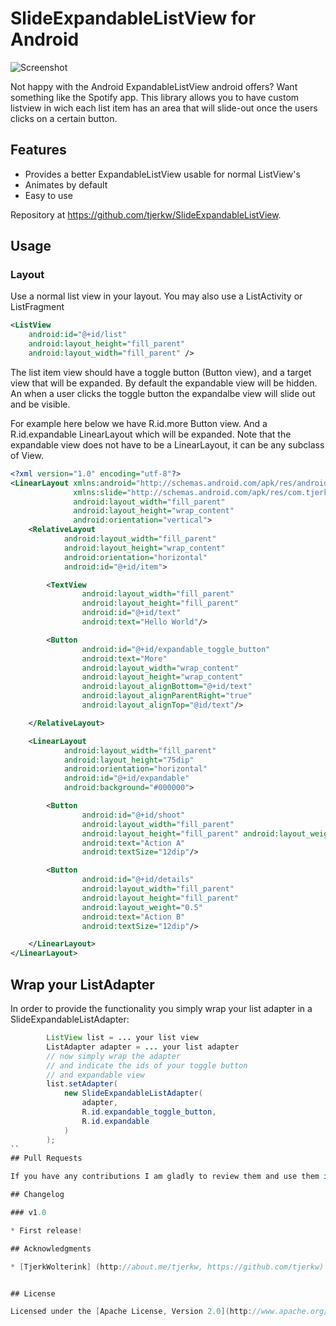 # SlideExpandableListView for Android

![Screenshot](https://github.com/tjerkw/Android-SlideExpandableListView/blob/master/raw/example-screens.png)

Not happy with the Android ExpandableListView android offers? Want something like the Spotify app. This library allows you to have custom listview in wich each list item has an area that will slide-out once the users clicks on a certain button.

## Features

 * Provides a better ExpandableListView usable for normal ListView's
 * Animates by default
 * Easy to use

Repository at <https://github.com/tjerkw/SlideExpandableListView>.

## Usage

### Layout

Use a normal list view in your layout.
You may also use a ListActivity or ListFragment

``` xml
<ListView
    android:id="@+id/list"
    android:layout_height="fill_parent"
    android:layout_width="fill_parent" />
```

The list item view should have a toggle button (Button view), and a target view that will be expanded.
By default the expandable view will be hidden. An when a user clicks the toggle button the
expandalbe view will slide out and be visible.

For example here below we have R.id.more Button view.
And a R.id.expandable LinearLayout which will be expanded.
Note that the expandable view does not have to be a LinearLayout,
it can be any subclass of View.

``` xml
<?xml version="1.0" encoding="utf-8"?>
<LinearLayout xmlns:android="http://schemas.android.com/apk/res/android"
              xmlns:slide="http://schemas.android.com/apk/res/com.tjerkw.slideexpandable.library"
              android:layout_width="fill_parent"
              android:layout_height="wrap_content"
              android:orientation="vertical">
	<RelativeLayout
			android:layout_width="fill_parent"
			android:layout_height="wrap_content"
			android:orientation="horizontal"
			android:id="@+id/item">

		<TextView
				android:layout_width="fill_parent"
				android:layout_height="fill_parent"
				android:id="@+id/text"
				android:text="Hello World"/>

		<Button
				android:id="@+id/expandable_toggle_button"
				android:text="More"
				android:layout_width="wrap_content"
				android:layout_height="wrap_content"
				android:layout_alignBottom="@+id/text"
				android:layout_alignParentRight="true"
				android:layout_alignTop="@id/text"/>

	</RelativeLayout>

	<LinearLayout
			android:layout_width="fill_parent"
			android:layout_height="75dip"
			android:orientation="horizontal"
			android:id="@+id/expandable"
			android:background="#000000">

		<Button
				android:id="@+id/shoot"
				android:layout_width="fill_parent"
				android:layout_height="fill_parent" android:layout_weight="0.5"
				android:text="Action A"
				android:textSize="12dip"/>

		<Button
				android:id="@+id/details"
				android:layout_width="fill_parent"
				android:layout_height="fill_parent"
				android:layout_weight="0.5"
				android:text="Action B"
				android:textSize="12dip"/>

	</LinearLayout>
</LinearLayout>
```

## Wrap your ListAdapter

In order to provide the functionality you simply wrap your list adapter in a SlideExpandableListAdapter:

``` java
		ListView list = ... your list view
		ListAdapter adapter = ... your list adapter
		// now simply wrap the adapter
		// and indicate the ids of your toggle button
		// and expandable view
		list.setAdapter(
			new SlideExpandableListAdapter(
				adapter,
				R.id.expandable_toggle_button,
				R.id.expandable
			)
		);
``
## Pull Requests

If you have any contributions I am gladly to review them and use them if they make sense.

## Changelog

### v1.0

* First release!

## Acknowledgments

* [TjerkWolterink] (http://about.me/tjerkw, https://github.com/tjerkw)


## License

Licensed under the [Apache License, Version 2.0](http://www.apache.org/licenses/LICENSE-2.0.html)

